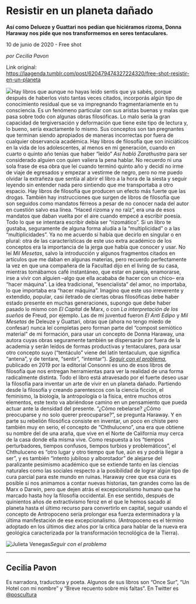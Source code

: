# Resistir en un planeta dañado

**Así como Delueze y Guattari nos pedían que hiciéramos rizoma, Donna Haraway nos pide que nos transformemos en seres tentaculares.**

10 de junio de 2020 - Free shot

_por Cecilia Pavon_

Link original: https://laagenda.tumblr.com/post/620479474327224320/free-shot-resistir-en-un-planeta

![](https://64.media.tumblr.com/8d914447f474fe9d1f4777246ab048a3/144866115306bd7c-6f/s500x750/4cb4b6d2c9be9e4ce8d3eb2f5eafcacc47570c82.jpg)Hay
libros que aunque no hayas leído sentís que ya sabés, porque después de
haberlos visto tantas veces citados, incorporás algún tipo de conocimiento
residual que se va impregnando fragmentariamente en tu consciencia. Es un
fenómeno particular con sus aristas buenas y malas que pasa sobre todo con
algunas obras filosóficas. Lo malo sería la gran capacidad de tergiversación y deformación
que tiene este tipo de lectura y, lo bueno, sería exactamente lo mismo. Sus
conceptos son tan pregnantes que terminan siendo apropiados de maneras
incorrectas por fuera de cualquier observancia académica. Hay libros de
filosofía que son iniciáticos en la vida de los adolescentes, al menos en mi
generación, cuando en cuarto o quinto año tenías que haber “leído” *Así habló
Zarathustra* para ser considerado alguien con quien valiera la pena hablar. No
recuerdo ni una sola frase de esa obra que leí cuando terminó quinto año y
decidí no irme de viaje de egresados y empezar a vestirme de negro, pero no me
puedo olvidar la extrañeza que sentía al abrir el libro a la hora de la siesta
y seguir leyendo sin entender nada pero sintiendo que me transportaba a otro espacio.
Hay libros de filosofía que producen un efecto más fuerte que las drogas.
También hay instrucciones que surgen de libros de filosofía que son seguidos
como mandatos férreos a pesar de no conocer nada del autor en cuestión salvo
esa línea. “Haced rizoma y no raíz”, era una de esos mandatos que daban vuelta
por el aire cuando empecé a escribir poesía. Todo lo que se intentara escribir
debía ser “rizomático”. Si un libro te gustaba, seguramente de alguna forma
aludía a la “multiplicidad” o a las “multiplicidades”. Ya no me acuerdo si
había que decirlo en singular o en plural: otra de las características de este
uso extra académico de los conceptos era la importancia de la jerga que había
que conocer y usar. No leí *Mil Mesetas*, salvo la introducción y algunos
fragmentos citados en artículos que me daban en algunas materias, pero recuerdo
perfectamente la vez en que una compañera de la Facultad dijo en el living de
su casa, mientras tomábamos café instantáneo, que estar en pareja, enamorarse,
irse a vivir con alguien –algo que ella acababa de hacer con un chico– era
“hacer máquina”. La idea tradicional, “esencialista” del amor, no importaba, lo
que importaba era “hacer máquina”. Imagino que este uso irreverente y
extendido, popular, casi iletrado de ciertas obras filosóficas debe haber
estado presente en muchas generaciones, supongo que debe haber pasado lo mismo
con *El Capital* de Marx, o con *La interpretación de los sueños* de
Freud, por ejemplo. Las de mi juventud fueron *El Anti Edipo* y *Mil
Mesetas* de Deleuze y Guattari, obras que (ahora no tengo miedo de confesar)
nunca leí completas pero forman parte del “compost semiótico material” de mi
formación, para usar un concepto de Donna Haraway, una autora cuyas obras
seguramente también se dispersarán por fuera de la academia y serán leídos de
formas productivas y tentaculares, para usar otro concepto suyo (“tentáculo”
viene del latín tentaculum, que significa “antena”, y de tentare, “sentir”,
“intentar”). *[Seguir con el problema](https://www.consonni.org/es/publicacion/seguir-con-el-problema-generar-parientes-en-el-chthuluceno)*, publicado en 2019 por la editorial Consonni
es uno de esos libros de
filosofía que nos entregan herramientas para ver la realidad de una forma
radicalmente distinta. Todo el libro está atravesado por el fuerte deseo
usar la filosofía para inventar un arte de vivir en un planeta dañado.
Partiendo desde la filosofía y creando parentescos con la ciencia ficción, el
feminismo, la biología, la antropología o la física, entre muchos otros
elementos, este texto va abriéndose camino en un pensamiento que pueda actuar
ante la densidad del presente. “¿Cómo rebelarse? ¿Cómo preocuparse y no solo
querer preocuparse?”, se pregunta Haraway. Y en parte su rebelión filosófica
consiste en inventar, un poco en chiste pero también muy en serio, el concepto
de “Chthuluceno”, una era que obtiene su nombre
del de una araña, que vive en el Norte de California muy cerca de la casa donde
ella misma vive. Como respuesta a los “tiempos perturbadores, tiempos confusos,
tiempos turbios y problemáticos”, el Chthuluceno es “otro lugar y otro
tiempo que fue, aún es y podría llegar a ser”, y es también “intento jubiloso y
alborotador” de alejarse del paralizante pesimismo académico que se extiende tanto
en las ciencias naturales como las sociales respecto a la posibilidad de lograr
algún tipo de cura parcial para este mundo en ruinas. Haraway cree que esa
cura es posible si nos animamos a contar nuevas historias, tan grandes como las
de Marx o Darwin, pero que dejen atrás el excepcionalismo humano que ha marcado
hasta hoy la filosofía occidental. En ese sentido, después de quinientos años
de extractivismo feroz en el que le hemos sacado al planeta hasta el último
recurso para convertirlo en capital, seguir usando el concepto de Antropoceno sería prolongar esa fuerza exterminadora y la última manifestación de ese
excepcionalismo. (Antropoceno es el término adoptado en los últimos diez
años por la crítica para hablar de la nueva era geológica caracterizada por la
transformación tecnológica de la Tierra). 

![Julieta Venegas](https://64.media.tumblr.com/56742f78c71e85f11bd2f66eacb3952d/144866115306bd7c-9b/s250x400/0e4322d3f6c909c429976158c9696ca77f78f8a8.jpg)*Seguir con el problema* 

---

Cecilia Pavon
-------------

 Es narradora, traductora y poeta. Algunos de sus libros son “Once Sur”, “Un Hotel con mi nombre” y “Breve recuento sobre mis faltas”. En Twitter es [@poscultura](https://twitter.com/poscultura) 

